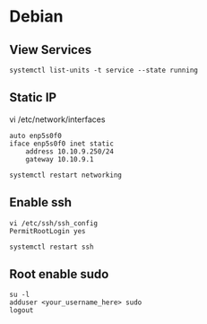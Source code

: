 # Debian

## View Services
```
systemctl list-units -t service --state running
```

## Static IP
vi /etc/network/interfaces
```
auto enp5s0f0
iface enp5s0f0 inet static
    address 10.10.9.250/24
    gateway 10.10.9.1

systemctl restart networking
```

## Enable ssh
```
vi /etc/ssh/ssh_config
PermitRootLogin yes

systemctl restart ssh
```

## Root enable sudo
```
su -l
adduser <your_username_here> sudo
logout
```

